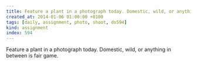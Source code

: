 ```yaml
---
title: Feature a plant in a photograph today. Domestic, wild, or anything in between is fair game.
created_at: 2014-01-06 01:00:00 +0100
tags: [daily, assignment, photo, shoot, ds594]
kind: assignment
index: 594
---
```


Feature a plant in a photograph today. Domestic, wild, or anything in between is fair game.
